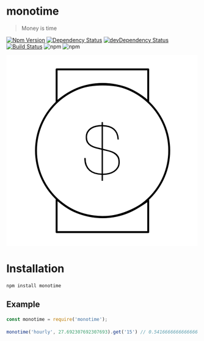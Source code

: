 # monotime

> Money is time

[![Npm Version](https://img.shields.io/npm/v/monotime.svg)](https://www.npmjs.com/package/monotime)
[![Dependency Status](https://david-dm.org/gabrielcsapo/monotime.svg)](https://david-dm.org/gabrielcsapo/monotime)
[![devDependency Status](https://david-dm.org/gabrielcsapo/monotime/dev-status.svg)](https://david-dm.org/gabrielcsapo/monotime#info=devDependencies)
[![Build Status](https://travis-ci.org/gabrielcsapo/monotime.svg?branch=master)](https://travis-ci.org/gabrielcsapo/monotime)
![npm](https://img.shields.io/npm/dt/monotime.svg)
![npm](https://img.shields.io/npm/dm/monotime.svg)

![logo](./docs/Monotime.png)

# Installation

```
npm install monotime
```

## Example

```javascript
const monotime = require('monotime');

monotime('hourly', 27.692307692307693).get('15') // 0.5416666666666666
```
